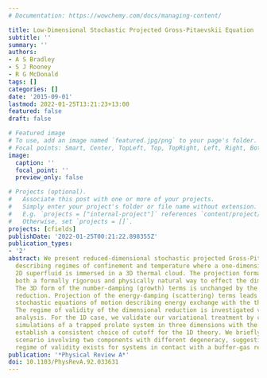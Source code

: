 ```yaml
---
# Documentation: https://wowchemy.com/docs/managing-content/

title: Low-Dimensional Stochastic Projected Gross-Pitaevskii Equation
subtitle: ''
summary: ''
authors:
- A S Bradley
- S J Rooney
- R G McDonald
tags: []
categories: []
date: '2015-09-01'
lastmod: 2022-01-25T13:21:23+13:00
featured: false
draft: false

# Featured image
# To use, add an image named `featured.jpg/png` to your page's folder.
# Focal points: Smart, Center, TopLeft, Top, TopRight, Left, Right, BottomLeft, Bottom, BottomRight.
image:
  caption: ''
  focal_point: ''
  preview_only: false

# Projects (optional).
#   Associate this post with one or more of your projects.
#   Simply enter your project's folder or file name without extension.
#   E.g. `projects = ["internal-project"]` references `content/project/deep-learning/index.md`.
#   Otherwise, set `projects = []`.
projects: [cfields]
publishDate: '2022-01-25T00:21:22.898355Z'
publication_types:
- '2'
abstract: We present reduced-dimensional stochastic projected Gross-Pitaevskii equations
  describing regimes of confinement and temperature where a one-dimensional (1D) or
  2D superfluid is immersed in a 3D thermal cloud. The projection formalism provides
  both a formally rigorous and physically natural way to effect the dimensional reduction.
  The 3D form of the number-damping (growth) terms is unchanged by the dimensional
  reduction. Projection of the energy-damping (scattering) terms leads to modified
  stochastic equations of motion describing energy exchange with the thermal reservoir.
  The regime of validity of the dimensional reduction is investigated via variational
  analysis. For the 1D case, we validate our variational treatment by comparing numerical
  simulations of a trapped prolate system in three dimensions with the 1D theory and
  establish a consistent choice of cutoff for the 1D theory. We briefly discuss the
  scenario involving two components with different degeneracy, suggesting that a wider
  regime of validity exists for systems in contact with a buffer-gas reservoir.
publication: '*Physical Review A*'
doi: 10.1103/PhysRevA.92.033631
---
```

